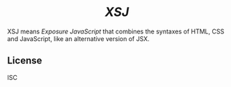 <div align="center"><h1><i>XSJ</i></h1></div>

XSJ means *Exposure JavaScript* that combines the syntaxes of HTML, CSS and
JavaScript, like an alternative version of JSX.

## License

ISC
